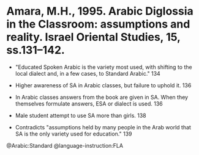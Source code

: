 # Amara, M.H., 1995. Arabic Diglossia in the Classroom: assumptions and reality. Israel Oriental Studies, 15, ss.131–142.

- "Educated Spoken Arabic is the variety most used, with shifting to the local dialect and, in a few cases, to Standard Arabic." 134

- Higher awareness of SA in Arabic classes, but failure to uphold it. 136

- In Arabic classes answers from the book are given in SA. When they themselves formulate answers, ESA or dialect is used. 136

- Male student attempt to use SA more than girls. 138

- Contradicts "assumptions held by many people in the Arab world that SA is the only variety used for education." 139

@Arabic:Standard
@language-instruction:FLA
